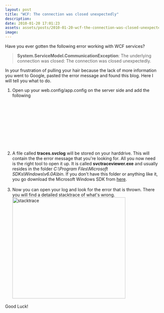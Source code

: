 ```yaml
---
layout: post
title: "WCF: The connection was closed unexpectedly"
description:
date: 2010-01-20 17:01:23
assets: assets/posts/2010-01-20-wcf-the-connection-was-closed-unexpectedly
image: 
---
```


<p>Have you ever gotten the following error working with WCF services?</p>
<blockquote><strong>System.ServiceModel.CommunicationException</strong>: The underlying connection was closed: The connection was closed unexpectedly.</blockquote>
<p>In your frustration of pulling your hair because the lack of more information you went to Google, pasted the error message and found this blog. Here I will tell you what to do.</p>
<ol>
<li>Open up your web.config/app.config on the server side and add the following<br />
<pre class="brush:xml"><system.diagnostics>
 <!-- This logging is great when WCF does not work. -->
 <sources>
  <source name="System.ServiceModel" switchValue="Information, ActivityTracing" propagateActivity="true">
   <listeners>
    <add name="traceListener" type="System.Diagnostics.XmlWriterTraceListener" initializeData= "c:\traces.svclog" />
   </listeners>
  </source>
 </sources>
</system.diagnostics></pre>
</li>
<li>A file called <strong>traces.svclog</strong> will be stored on your harddrive. This will contain the the error message that you're looking for. All you now need is the right tool to open it up. It is called <strong>svctraceviewer.exe</strong> and usually resides in the folder <i>C:\Program Files\Microsoft SDKs\Windows\v6.0A\bin</i>. If you don't have this folder or anything like it, you go download the Microsoft Windows SDK from <a href="http://www.microsoft.com/downloads/details.aspx?FamilyID=c17ba869-9671-4330-a63e-1fd44e0e2505&displaylang=en">here</a>.<br /><br /></li>
<li>Now you can open your log and look for the error that is thrown. There you will find a detailed stacktrace of what's wrong.<br /><img class="alignnone size-full wp-image-598" title="stacktrace" src="http://litemedia.info/media/Default/Mint/stacktrace.png" alt="stacktrace" width="370" height="331" /></li>
</ol>
<p>Good Luck!</p>
